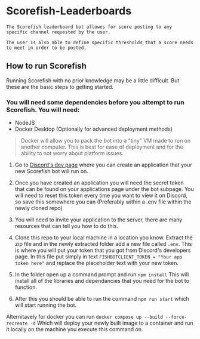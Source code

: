 # Scorefish-Leaderboards
    The Scorefish leaderboard bot allowes for score posting to any specific channel requested by the user. 

    The user is also able to define specific thresholds that a score needs to meet in order to be posted.


## How to run Scorefish

Running Scorefish with no prior knowledge may be a little difficult. But these are the basic steps to getting started.

### You will need some dependencies before you attempt to run Scorefish. You will need:
- NodeJS
- Docker Desktop (Optionally for advanced deployment methods)

> Docker will allow you to pack the bot into a "tiny" VM made to run on another computer. This is best for ease of deployment and for the ability to not worry about platform issues.

1. Go to <a href="https://discord.com/developers/applications">Discord's dev page</a> where you can create an application that your new Scorefish bot will run on.

2. Once you have created an application you will need the secret token that can be found on your applications page under the bot subpage. You will need to reset this token every time you want to view it on Discord, so save this somewhere you can (Preferably within a .env file within the newly cloned repo)

3. You will need to invite your application to the server, there are many resources that can tell you how to do this.

4. Clone this repo to your local machine in a location you know. Extract the zip file and in the newly extracted folder add a new file called ``.env``. This is where you will put your token that you got from Discord's developers page. In this file put simply in text ``FISHBOTCLIENT_TOKEN = "Your app token here"`` and replace the placeholder text with your new token.

5. In the folder open up a command prompt and run ``npm install`` 
This will install all of the libraries and dependancies that you need for the bot to function. 

6. After this you should be able to run the command ``npm run start`` which will start running the bot.

Alternitavely for docker you can run 
```docker compose up --build --force-recreate -d``` Which will deploy your newly built image to a container and run it locally on the machine you execute this command on. 
